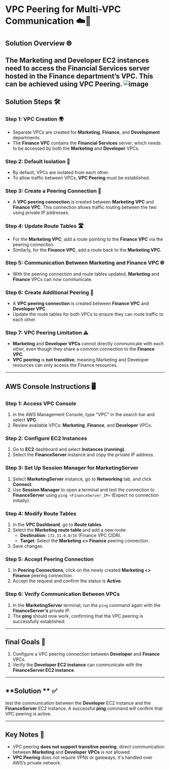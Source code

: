 

# **VPC Peering for Multi-VPC Communication** ☁️🔗

## **Solution Overview** 🌐

The Marketing and Developer EC2 instances need to access the Financial Services server hosted in the Finance department’s VPC. This can be achieved using **VPC Peering**.
![image](https://github.com/user-attachments/assets/24aeb6d4-46c1-491a-80a1-ff6eba0dd3b8)
---

## **Solution Steps** 🛠️

### **Step 1: VPC Creation** 🌍  
- Separate VPCs are created for **Marketing**, **Finance**, and **Development** departments.
- The **Finance VPC** contains the **Financial Services** server, which needs to be accessed by both the **Marketing** and **Developer** VPCs.

### **Step 2: Default Isolation** 🚧  
- By default, VPCs are isolated from each other.
- To allow traffic between VPCs, **VPC Peering** must be established.

### **Step 3: Create a Peering Connection** 🔗  
- A **VPC peering connection** is created between **Marketing VPC** and **Finance VPC**. This connection allows traffic routing between the two using private IP addresses.

### **Step 4: Update Route Tables** 🛣️  
- For the **Marketing VPC**, add a route pointing to the **Finance VPC** via the peering connection.
- Similarly, for the **Finance VPC**, add a route back to the **Marketing VPC**.

### **Step 5: Communication Between Marketing and Finance VPC** 🌐  
- With the peering connection and route tables updated, **Marketing** and **Finance** VPCs can now communicate.

### **Step 6: Create Additional Peering** 🔄  
- A **VPC peering connection** is created between **Finance VPC** and **Developer VPC**.
- Update the route tables for both VPCs to ensure they can route traffic to each other.

### **Step 7: VPC Peering Limitation** ⚠️  
- **Marketing** and **Developer VPCs** cannot directly communicate with each other, even though they share a common connection to the **Finance VPC**.  
- **VPC peering** is **not transitive**, meaning Marketing and Developer resources can only access the Finance resources.

---

## **AWS Console Instructions** 🖥️

### **Step 1: Access VPC Console**  
1. In the AWS Management Console, type "VPC" in the search bar and select **VPC**.
2. Review available VPCs: **Marketing**, **Finance**, and **Developer** VPCs.

### **Step 2: Configure EC2 Instances**  
1. Go to **EC2** dashboard and select **Instances (running)**.
2. Select the **FinanceServer** instance and copy the private IP address.

### **Step 3: Set Up Session Manager for MarketingServer**  
1. Select **MarketingServer** instance, go to **Networking** tab, and click **Connect**.
2. Use **Session Manager** to open a terminal and test the connection to **FinanceServer** using `ping <FinanceServer_IP>` (Expect no connection initially).

### **Step 4: Modify Route Tables**  
1. In the **VPC Dashboard**, go to **Route tables**.
2. Select the **Marketing route table** and add a new route:
   - **Destination**: `172.31.0.0/16` (Finance VPC CIDR).
   - **Target**: Select the **Marketing <> Finance** peering connection.
3. Save changes.

### **Step 5: Accept Peering Connection**  
1. In **Peering Connections**, click on the newly created **Marketing <> Finance** peering connection.
2. Accept the request and confirm the status is **Active**.

### **Step 6: Verify Communication Between VPCs**  
1. In the **MarketingServer** terminal, run the `ping` command again with the **FinanceServer's** private IP.
2. The **ping** should now work, confirming that the VPC peering is successfully established.

---

## **final Goals** 🏁

1. Configure a VPC peering connection between **Developer** and **Finance** VPCs.
2. Verify the **Developer EC2 instance** can communicate with the **FinanceServer EC2 instance**.

---

## **Solution ** ✅

test the communication between the **Developer** EC2 instance and the **FinanceServer** EC2 instance. A successful **ping** command will confirm that VPC peering is active.

---

## **Key Notes** 📝  
- VPC peering **does not support transitive peering**; direct communication between **Marketing** and **Developer VPCs** is not allowed.
- **VPC Peering** does not require VPNs or gateways; it's handled over AWS’s private network.


